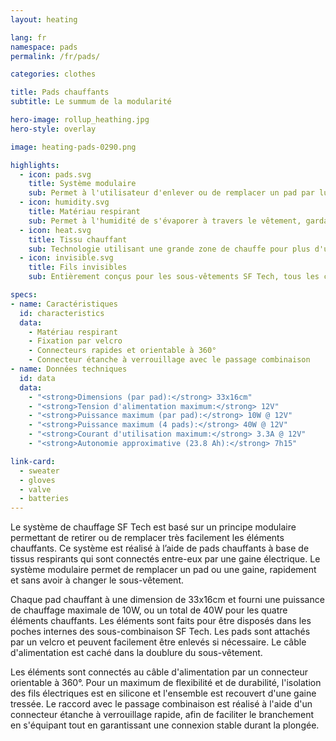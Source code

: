 ```yaml
---
layout: heating

lang: fr
namespace: pads
permalink: /fr/pads/

categories: clothes

title: Pads chauffants
subtitle: Le summum de la modularité

hero-image: rollup_heathing.jpg
hero-style: overlay

image: heating-pads-0290.png

highlights:
  - icon: pads.svg
    title: Système modulaire
    sub: Permet à l'utilisateur d'enlever ou de remplacer un pad par lui-même
  - icon: humidity.svg
    title: Matériau respirant
    sub: Permet à l'humidité de s'évaporer à travers le vêtement, gardant la peau sèche et chaude 
  - icon: heat.svg
    title: Tissu chauffant
    sub: Technologie utilisant une grande zone de chauffe pour plus d'uniformité
  - icon: invisible.svg
    title: Fils invisibles
    sub: Entièrement conçus pour les sous-vêtements SF Tech, tous les câbles d'alimentation sont dissimulés dans la doublure du vêtement. 

specs:
- name: Caractéristiques
  id: characteristics
  data:
    - Matériau respirant
    - Fixation par velcro
    - Connecteurs rapides et orientable à 360°
    - Connecteur étanche à verrouillage avec le passage combinaison
- name: Données techniques
  id: data
  data:
    - "<strong>Dimensions (par pad):</strong> 33x16cm"
    - "<strong>Tension d'alimentation maximum:</strong> 12V"
    - "<strong>Puissance maximum (par pad):</strong> 10W @ 12V"
    - "<strong>Puissance maximum (4 pads):</strong> 40W @ 12V"
    - "<strong>Courant d'utilisation maximum:</strong> 3.3A @ 12V"
    - "<strong>Autonomie approximative (23.8 Ah):</strong> 7h15"

link-card:
  - sweater
  - gloves
  - valve
  - batteries
---
```

Le système de chauffage SF Tech est basé sur un principe modulaire permettant de retirer ou de remplacer très facilement les éléments chauffants. Ce système est réalisé à l’aide de pads chauffants à base de tissus respirants qui sont connectés entre-eux par une gaine électrique. Le système modulaire permet de remplacer un pad ou une gaine, rapidement et sans avoir à changer le sous-vêtement.

Chaque pad chauffant à une dimension de 33x16cm et fourni une puissance de chauffage maximale de 10W, ou un total de 40W pour les quatre éléments chauffants. Les éléments sont faits pour être disposés dans les poches internes des sous-combinaison SF Tech. Les pads sont attachés par un velcro et peuvent facilement être enlevés si nécessaire. Le câble d'alimentation est caché dans la doublure du sous-vêtement.

Les éléments sont connectés au câble d'alimentation par un connecteur orientable à 360°. Pour un maximum de flexibilité et de durabilité, l'isolation des fils électriques est en silicone et l'ensemble est recouvert d'une gaine tressée. Le raccord avec le passage combinaison est  réalisé à l'aide d'un connecteur étanche à verrouillage rapide, afin de faciliter le branchement en s'équipant tout en garantissant une connexion stable durant la plongée.

